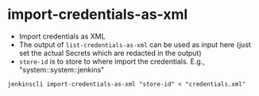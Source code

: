 # import-credentials-as-xml

- Import credentials as XML
- The output of `list-credentials-as-xml` can be used as input here (just set the actual Secrets which are redacted in the output)
- `store-id` is to store to where import the credentials. E.g., "system::system::jenkins"

```shell
jenkinscli import-credentials-as-xml "store-id" < "credentials.xml"
```
